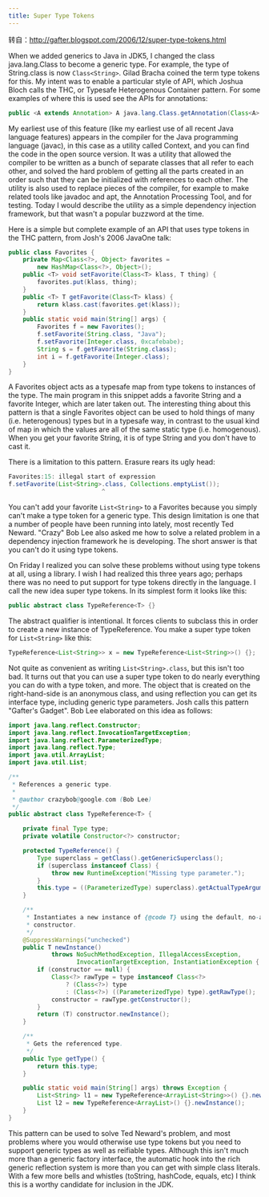 ```yaml
---
title: Super Type Tokens
---
```


转自：<http://gafter.blogspot.com/2006/12/super-type-tokens.html>

When we added generics to Java in JDK5, I changed the class java.lang.Class to become a generic type. For example, the type of String.class is now `Class<String>`. Gilad Bracha coined the term type tokens for this. My intent was to enable a particular style of API, which Joshua Bloch calls the THC, or Typesafe Heterogenous Container pattern. For some examples of where this is used see the APIs for annotations:

```java
public <A extends Annotation> A java.lang.Class.getAnnotation(Class<A> annotationClass)
```

My earliest use of this feature (like my earliest use of all recent Java language features) appears in the compiler for the Java programming language (javac), in this case as a utility called Context, and you can find the code in the open source version. It was a utility that allowed the compiler to be written as a bunch of separate classes that all refer to each other, and solved the hard problem of getting all the parts created in an order such that they can be initialized with references to each other. The utility is also used to replace pieces of the compiler, for example to make related tools like javadoc and apt, the Annotation Processing Tool, and for testing. Today I would describe the utility as a simple dependency injection framework, but that wasn't a popular buzzword at the time.

Here is a simple but complete example of an API that uses type tokens in the THC pattern, from Josh's 2006 JavaOne talk:

```java
public class Favorites {
    private Map<Class<?>, Object> favorites =
        new HashMap<Class<?>, Object>();
    public <T> void setFavorite(Class<T> klass, T thing) {
        favorites.put(klass, thing);
    }
    public <T> T getFavorite(Class<T> klass) {
        return klass.cast(favorites.get(klass));
    }
    public static void main(String[] args) {
        Favorites f = new Favorites();
        f.setFavorite(String.class, "Java");
        f.setFavorite(Integer.class, 0xcafebabe);
        String s = f.getFavorite(String.class);
        int i = f.getFavorite(Integer.class);
    }
}
```

A Favorites object acts as a typesafe map from type tokens to instances of the type. The main program in this snippet adds a favorite String and a favorite Integer, which are later taken out. The interesting thing about this pattern is that a single Favorites object can be used to hold things of many (i.e. heterogenous) types but in a typesafe way, in contrast to the usual kind of map in which the values are all of the same static type (i.e. homogenous). When you get your favorite String, it is of type String and you don't have to cast it.

There is a limitation to this pattern. Erasure rears its ugly head:

```java
Favorites:15: illegal start of expression
f.setFavorite(List<String>.class, Collections.emptyList());
                          ^
```

You can't add your favorite `List<String>` to a Favorites because you simply can't make a type token for a generic type. This design limitation is one that a number of people have been running into lately, most recently Ted Neward. "Crazy" Bob Lee also asked me how to solve a related problem in a dependency injection framework he is developing. The short answer is that you can't do it using type tokens.

On Friday I realized you can solve these problems without using type tokens at all, using a library. I wish I had realized this three years ago; perhaps there was no need to put support for type tokens directly in the language. I call the new idea super type tokens. In its simplest form it looks like this:

```java
public abstract class TypeReference<T> {}
```

The abstract qualifier is intentional. It forces clients to subclass this in order to create a new instance of TypeReference. You make a super type token for `List<String>` like this:

```java
TypeReference<List<String>> x = new TypeReference<List<String>>() {};
```

Not quite as convenient as writing `List<String>.class`, but this isn't too bad. It turns out that you can use a super type token to do nearly everything you can do with a type token, and more. The object that is created on the right-hand-side is an anonymous class, and using reflection you can get its interface type, including generic type parameters. Josh calls this pattern "Gafter's Gadget". Bob Lee elaborated on this idea as follows:

```java
import java.lang.reflect.Constructor;
import java.lang.reflect.InvocationTargetException;
import java.lang.reflect.ParameterizedType;
import java.lang.reflect.Type;
import java.util.ArrayList;
import java.util.List;

/**
 * References a generic type.
 *
 * @author crazybob@google.com (Bob Lee)
 */
public abstract class TypeReference<T> {

    private final Type type;
    private volatile Constructor<?> constructor;

    protected TypeReference() {
        Type superclass = getClass().getGenericSuperclass();
        if (superclass instanceof Class) {
            throw new RuntimeException("Missing type parameter.");
        }
        this.type = ((ParameterizedType) superclass).getActualTypeArguments()[0];
    }

    /**
     * Instantiates a new instance of {@code T} using the default, no-arg
     * constructor.
     */
    @SuppressWarnings("unchecked")
    public T newInstance()
            throws NoSuchMethodException, IllegalAccessException,
                   InvocationTargetException, InstantiationException {
        if (constructor == null) {
            Class<?> rawType = type instanceof Class<?>
                ? (Class<?>) type
                : (Class<?>) ((ParameterizedType) type).getRawType();
            constructor = rawType.getConstructor();
        }
        return (T) constructor.newInstance();
    }

    /**
     * Gets the referenced type.
     */
    public Type getType() {
        return this.type;
    }

    public static void main(String[] args) throws Exception {
        List<String> l1 = new TypeReference<ArrayList<String>>() {}.newInstance();
        List l2 = new TypeReference<ArrayList>() {}.newInstance();
    }
}
```

This pattern can be used to solve Ted Neward's problem, and most problems where you would otherwise use type tokens but you need to support generic types as well as reifiable types. Although this isn't much more than a generic factory interface, the automatic hook into the rich generic reflection system is more than you can get with simple class literals. With a few more bells and whistles (toString, hashCode, equals, etc) I think this is a worthy candidate for inclusion in the JDK.
